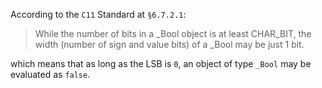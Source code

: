 According to the `C11` Standard at `§6.7.2.1`:

> While the number of bits in a _Bool object is at least CHAR_BIT, the width (number of sign and value bits) of a _Bool may be just 1 bit.

which means that as long as the LSB is `0`, an object of type `_Bool` may be evaluated as `false`.
